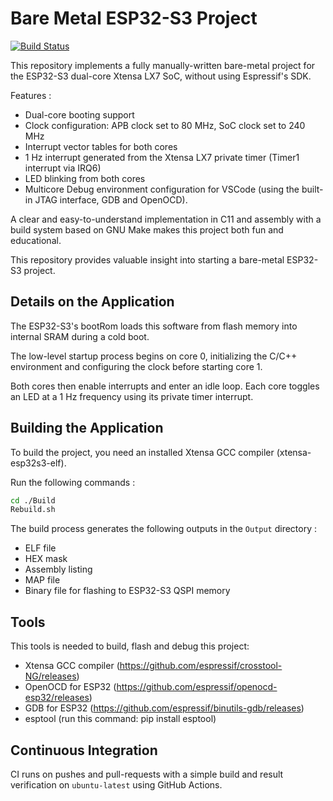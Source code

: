 Bare Metal ESP32-S3 Project
============================

[![Build Status](https://github.com/chalandi/Baremetal_esp32s3_nosdk/actions/workflows/Baremetal_esp32s3_nosdk.yml/badge.svg)](https://github.com/chalandi/Baremetal_esp32s3_nosdk/actions)

This repository implements a fully manually-written bare-metal project for the ESP32-S3 dual-core Xtensa LX7 SoC, without using Espressif's SDK.

Features :
  - Dual-core booting support
  - Clock configuration: APB clock set to 80 MHz, SoC clock set to 240 MHz
  - Interrupt vector tables for both cores
  - 1 Hz interrupt generated from the Xtensa LX7 private timer (Timer1 interrupt via IRQ6)
  - LED blinking from both cores
  - Multicore Debug environment configuration for VSCode (using the built-in JTAG interface, GDB and OpenOCD).


A clear and easy-to-understand implementation in C11 and assembly with a build system based on GNU Make makes this project both fun and educational.


This repository provides valuable insight into starting a bare-metal ESP32-S3 project.


## Details on the Application

The ESP32-S3's bootRom loads this software from flash memory into internal SRAM during a cold boot.

The low-level startup process begins on core 0, initializing the C/C++ environment and configuring the clock before starting core 1.

Both cores then enable interrupts and enter an idle loop. Each core toggles an LED at a 1 Hz frequency using its private timer interrupt.

## Building the Application

To build the project, you need an installed Xtensa GCC compiler (xtensa-esp32s3-elf).

Run the following commands :

```sh
cd ./Build
Rebuild.sh
```

The build process generates the following outputs in the `Output` directory :

  - ELF file
  - HEX mask
  - Assembly listing
  - MAP file
  - Binary file for flashing to ESP32-S3 QSPI memory

## Tools

This tools is needed to build, flash and debug this project:

  - Xtensa GCC compiler (https://github.com/espressif/crosstool-NG/releases)
  - OpenOCD for ESP32   (https://github.com/espressif/openocd-esp32/releases)
  - GDB for ESP32       (https://github.com/espressif/binutils-gdb/releases)
  - esptool             (run this command: pip install esptool)


## Continuous Integration

CI runs on pushes and pull-requests with a simple build and result verification on `ubuntu-latest` using GitHub Actions.
